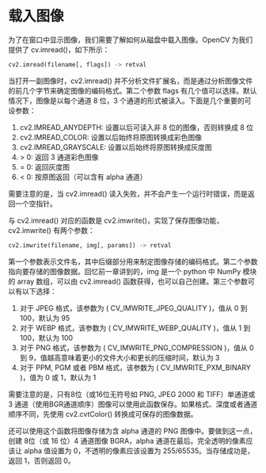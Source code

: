 # 载入图像

为了在窗口中显示图像，我们需要了解如何从磁盘中载入图像。OpenCV 为我们提供了 cv.imread()，如下所示：
```python
cv2.imread(filename[, flags]) -> retval
```
当打开一副图像时，cv2.imread() 并不分析文件扩展名，而是通过分析图像文件的前几个字节来确定图像的编码格式。第二个参数 flags 有几个值可以选择。默认情况下，图像是以每个通道 8 位，3 个通道的形式被读入。下面是几个重要的可设参数：
1. cv2.IMREAD_ANYDEPTH: 设置以后可读入非 8 位的图像，否则转换成 8 位
2. cv2.IMREAD_COLOR: 设置以后始终将原图转换成彩色图像
3. cv2.IMREAD_GRAYSCALE: 设置以后始终将原图转换成灰度图
4. \> 0: 返回 3 通道彩色图像
5. = 0: 返回灰度图
6. < 0: 按原图返回（可以含有 alpha 通道）

需要注意的是，当 cv2.imread() 读入失败，并不会产生一个运行时错误，而是返回一个空指针。

与 cv2.imread() 对应的函数是 cv2.imwrite()，实现了保存图像功能， cv2.imwrite() 有两个参数：
```python
cv2.imwrite(filename, img[, params]) -> retval
```
第一个参数表示文件名，其中后缀部分用来制定图像存储的编码格式。第二个参数指向要存储的图像数据。回忆前一章讲到的，img 是一个 python 中 NumPy 模块的 array 数组，可以由 cv2.imread() 函数获得，也可以自己创建。第三个参数可以有以下选择：
1. 对于 JPEG 格式，该参数为 ( CV_IMWRITE_JPEG_QUALITY )，值从 0 到 100，默认为 95
2. 对于 WEBP 格式，该参数为 ( CV_IMWRITE_WEBP_QUALITY )，值从 1 到 100，默认为 100
3. 对于 PNG 格式，该参数为 ( CV_IMWRITE_PNG_COMPRESSION )，值从 0 到 9，值越高意味着更小的文件大小和更长的压缩时间，默认为 3
4. 对于 PPM, PGM 或者 PBM 格式，该参数为 ( CV_IMWRITE_PXM_BINARY )，值为 0 或 1，默认为 1

需要注意的是，只有8位（或16位无符号如 PNG, JPEG 2000 和 TIFF）单通道或 3 通道（使用BGR通道顺序）图像可以使用此函数保存。如果格式、深度或者通道顺序不同，先使用 cv2.cvtColor() 转换成可保存的图像数据。

还可以使用这个函数将图像存储为含 alpha 通道的 PNG 图像中。要做到这一点，创建 8位（或 16 位）4 通道图像 BGRA，alpha 通道在最后。完全透明的像素应该让 alpha 值设置为 0，不透明的像素应该设置为 255/65535。当存储成功是，返回 1，否则返回 0。
